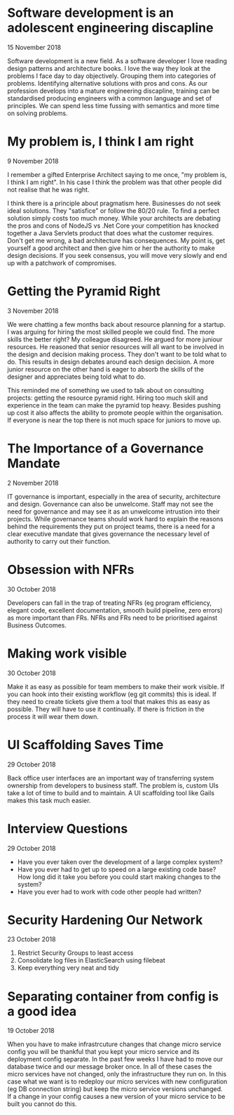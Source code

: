 # Software development is an adolescent engineering discapline

15 November 2018

Software development is a new field. As a software developer I love reading design patterns and architecture books. I love the way they look at the problems I face day to day objectively. Grouping them into categories of problems. Identifying alternative solutions with pros and cons. As our profession develops into a mature engineering discapline, training can be standardised producing engineers with a common language and set of principles. We can spend less time fussing with semantics and more time on solving problems.

# My problem is, I think I am right

9 November 2018

I remember a gifted Enterprise Architect saying to me once, "my problem is, I think I am right". In his case I think the problem was that other people did not realise that he was right.

I think there is a principle about pragmatism here. Businesses do not seek ideal solutions. They "satisfice" or follow the 80/20 rule. To find a perfect solution simply costs too much money. While your architects are debating the pros and cons of NodeJS vs .Net Core your competition has knocked together a Java Servlets product that does what the customer requires. Don't get me wrong, a bad architecture has consequences. My point is, get yourself a good architect and then give him or her the authority to make design decisions. If you seek consensus, you will move very slowly and end up with a patchwork of compromises.

# Getting the Pyramid Right

3 November 2018

We were chatting a few months back about resource planning for a startup. I was arguing for hiring the most skilled people we could find. The more skills the better right? My colleague disagreed. He argued for more juniour resources. He reasoned that senior resources will all want to be involved in the design and decision making process. They don't want to be told what to do. This results in design debates around each design decision. A more junior resource on the other hand is eager to absorb the skills of the designer and appreciates being told what to do. 

This reminded me of something we used to talk about on consulting projects: getting the resource pyramid right. Hiring too much skill and experience in the team can make the pyramid top heavy. Besides pushing up cost it also affects the ability to promote people within the organisation. If everyone is near the top there is not much space for juniors to move up.

# The Importance of a Governance Mandate

2 November 2018

IT governance is important, especially in the area of security, architecture and design. Governance can also be unwelcome. Staff may not see the need for governance and may see it as an unwelcome intrustion into their projects. While governance teams should work hard to explain the reasons behind the requirements they put on project teams, there is a need for a clear executive mandate that gives governance the necessary level of authority to carry out their function.

# Obsession with NFRs

30 October 2018

Developers can fall in the trap of treating NFRs (eg program efficiency, elegant code, excellent documentation, smooth build pipeline, zero errors) as more important than FRs. NFRs and FRs need to be prioritised against Business Outcomes.

# Making work visible

30 October 2018

Make it as easy as possible for team members to make their work visible. If you can hook into their existing workflow (eg git commits) this is ideal. If they need to create tickets give them a tool that makes this as easy as possible. They will have to use it continually. If there is friction in the process it will wear them down.

# UI Scaffolding Saves Time

29 October 2018

Back office user interfaces are an important way of transferring system ownership from developers to business staff. The problem is, custom UIs take a lot of time to build and to maintain. A UI scaffolding tool like Gails makes this task much easier.

# Interview Questions

29 October 2018

* Have you ever taken over the development of a large complex system?
* Have you ever had to get up to speed on a large existing code base? How long did it take you before you could start making changes to the system?
* Have you ever had to work with code other people had written?


# Security Hardening Our Network

23 October 2018

1. Restrict Security Groups to least access
1. Consolidate log files in ElasticSearch using filebeat
1. Keep everything very neat and tidy

# Separating container from config is a good idea

19 October 2018

When you have to make infrastrcuture changes that change micro service config you will be thankful that you kept your micro service and its deployment config separate. In the past few weeks I have had to move our database twice and our message broker once. In all of these cases the micro services have not changed, only the infrastructure they run on. In this case what we want is to redeploy our micro services with new configuration (eg DB connection string) but keep the micro service versions unchanged. If a change in your config causes a new version of your micro service to be built you cannot do this.

